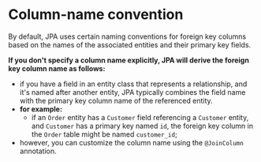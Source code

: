 # Column-name convention
By default, JPA uses certain naming conventions
for foreign key columns based on the names of 
the associated entities and their primary key fields.

**If you don't specify a column name explicitly,
JPA will derive the foreign key column name as follows:**
- if you have a field in an entity class that represents a relationship, and it's named after another entity, JPA typically combines the field name with the primary key column name of the referenced entity.
- **for example:**
  - if an `Order` entity has a `Customer` field referencing
  a `Customer` entity, and `Customer` has a primary 
  key named `id`, the foreign key column in the `Order`
  table might be named `customer_id`;
- however, you can customize the column name using
  the `@JoinColumn` annotation.
